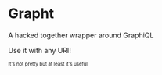 # Grapht

A hacked together wrapper around GraphiQL

Use it with any URI!

<sub><sub>It's not pretty but at least it's useful</sub></sub>